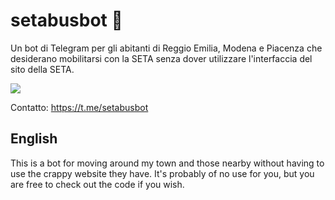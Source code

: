 # setabusbot 🚌

Un bot di Telegram per gli abitanti di Reggio Emilia, Modena e Piacenza che
desiderano mobilitarsi con la SETA senza dover utilizzare l'interfaccia del
sito della SETA.

![](https://u.nya.is/tyqwgw.png)

Contatto: https://t.me/setabusbot

## English

This is a bot for moving around my town and those nearby without having to use
the crappy website they have. It's probably of no use for you, but you are free
to check out the code if you wish.
